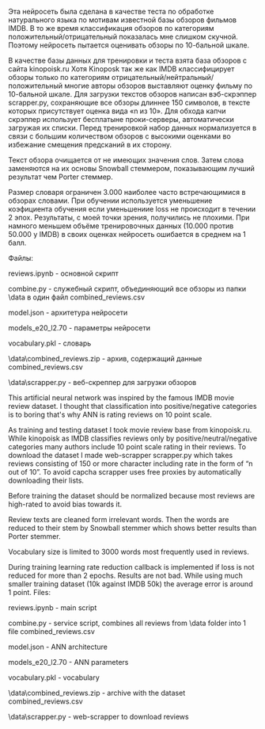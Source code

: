 Эта нейросеть была сделана в качестве теста по обработке натурального языка по мотивам известной базы обзоров фильмов IMDB. В то же время классификация обзоров по категориям положительный/отрицательный показалась мне слишком скучной. Поэтому нейросеть пытается оценивать обзоры по 10-бальной шкале.

В качестве базы данных для тренировки и теста взята база обзоров с сайта kinopoisk.ru Хотя Kinoposk так же как IMDB классифицирует обзоры только по категориям отрицательный/нейтральный/положительный многие авторы обзоров выставляют оценку фильму по 10-бальной шкале. Для загрузки текстов обзоров написан вэб-скрэппер scrapper.py, сохраняющие все обзоры длиннее 150 символов, в тексте которых присутствует оценка вида «n из 10». Для обхода капчи скрэппер использует бесплатыне проки-серверы, автоматически загружая их списки.
Перед тренировкой набор данных нормализуется в связи с большим количеством обзоров с высокими оценками во избежание смещения предсканий в их сторону.

Текст обзора очищается от не имеющих значения слов. Затем слова заменяются на их основы Snowball стеммером, показывающим лучший результат чем Porter стеммер.

Размер словаря ограничен 3.000 наиболее часто встречающимися в обзорах словами.
При обучении используется уменьшение коэфициента обучения если уменьшениие loss не происходит в течении 2 эпох.
Результаты, с моей точки зрения, получились не плохими. При намного меньшем объёме тренировочных данных (10.000 против 50.000 у IMDB) в своих оценках нейросеть ошибается в среднем на 1 балл.

Файлы:

reviews.ipynb - основной скрипт

combine.py - служебный скрипт, объединяющий все обзоры из папки \data в один файл combined_reviews.csv

model.json - архитетура нейросети

models_e20_l2.70 - параметры нейросети

vocabulary.pkl - словарь

\data\combined_reviews.zip - архив, содержащий данные combined_reviews.csv

\data\scrapper.py - веб-скреппер для загрузки обзоров



This artificial neural network was inspired by the famous IMDB movie review dataset. I thought that classification into positive/negative categories is to boring that's why ANN is rating reviews on 10 point scale.

As training and testing dataset I took movie review base from kinopoisk.ru. While kinopoisk as IMDB classifies reviews only by positive/neutral/negative categories many authors include 10 point scale rating in their reviews. To download the dataset I made web-scrapper scrapper.py which takes reviews consisting of 150 or more character including rate in the form of  “n out of 10”. To avoid capcha scrapper uses free proxies by automatically downloading their lists.

Before training the dataset should be normalized because most reviews are high-rated to avoid bias towards it.

Review texts are cleaned form irrelevant words. Then the words are reduced to their stem by Snowball stemmer which shows better results than Porter stemmer.

Vocabulary size is limited to 3000 words most frequently used in reviews.

During training learning rate reduction callback is implemented if loss is not reduced for more than 2 epochs.
Results are not bad. While using much smaller training dataset (10k against IMDB 50k) the average error is around 1 point.
Files:

reviews.ipynb - main script

combine.py - service script, combines all reviews from \data folder into 1 file combined_reviews.csv

model.json - ANN architecture

models_e20_l2.70 - ANN parameters 

vocabulary.pkl - vocabulary

\data\combined_reviews.zip - archive with the dataset combined_reviews.csv

\data\scrapper.py - web-scrapper to download reviews
